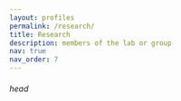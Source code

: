```yaml
---
layout: profiles
permalink: /research/
title: Research
description: members of the lab or group 
nav: true
nav_order: 7
---
```


###### head







